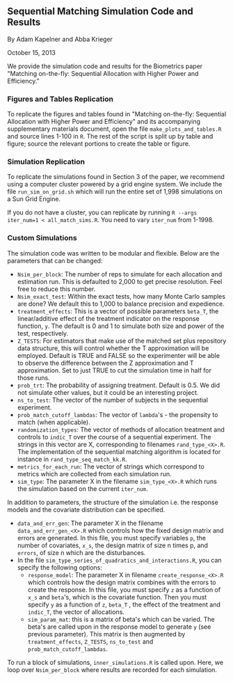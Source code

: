 ## Sequential Matching Simulation Code and Results

By Adam Kapelner and Abba Krieger

October 15, 2013


We provide the simulation code and results for the Biometrics paper "Matching on-the-fly: Sequential Allocation with Higher Power and Efficiency."


### Figures and Tables Replication

To replicate the figures and tables found in  "Matching on-the-fly: Sequential Allocation with Higher Power and Efficiency" and its accompanying supplementary materials document, open the file `make_plots_and_tables.R` and source lines 1-100 in `R`. The rest of the script is split up by table and figure; source the relevant portions to create the table or figure.


### Simulation Replication

To replicate the simulations found in Section 3 of the paper, we recommend using a computer cluster powered by a grid engine system. We include the file `run_sim_on_grid.sh` which will run the entire set of 1,998 simulations on a Sun Grid Engine.

If you do not have a cluster, you can replicate by running `R --args iter_num=1 < all_match_sims.R`. You need to vary `iter_num` from 1-1998.


### Custom Simulations

The simulation code was written to be modular and flexible. Below are the parameters that can be changed:

* `Nsim_per_block`: The number of reps to simulate for each allocation and estimation run. This is defaulted to 2,000 to get precise resolution. Feel free to reduce this number.
* `Nsim_exact_test`: Within the exact tests, how many Monte Carlo samples are done? We default this to 1,000 to balance precision and expedience.
* `treatment_effects`: This is a vector of possible parameters `beta_T`, the linear/additive effect of the treatment indicator on the response function, `y`. The default is 0 and 1 to simulate both size and power of the test, respectively.
* `Z_TESTS`: For estimators that make use of the matched set plus repository data structure, this will control whether the T approximation will be employed. Default is TRUE and FALSE so the experimenter will be able to observe the difference between the Z approximation and T approximation. Set to just TRUE to cut the simulation time in half for those runs.
* `prob_trt`: The probability of assigning treatment. Default is 0.5. We did not simulate other values, but it could be an interesting project.
* `ns_to_test`: The vector of the number of subjects in the sequential experiment.
* `prob_match_cutoff_lambdas`: The vector of `lambda`'s - the propensity to match (when applicable).
* `randomization_types`: The vector of methods of allocation treatment and controls to `indic_T` over the course of a sequential experiment. The strings in this vector are X, corresponding to filenames `rand_type_<X>.R`. The implementation of the sequential matching algorithm is located for instance in `rand_type_seq_match_kk.R`.
* `metrics_for_each_run`: The vector of strings which correspond to metrics which are collected from each simulation run.
* `sim_type`: The parameter X in the filename `sim_type_<X>.R` which runs the simulation based on the current `iter_num`.

In addition to parameters, the structure of the simulation i.e. the response models and the covariate distribution can be specified.

* `data_and_err_gen`: The parameter X in the filename `data_and_err_gen_<X>.R` which controls how the fixed design matrix and errors are generated. In this file, you must specify variables `p`, the number of covariates, `x_s`, the design matrix of size n times p, and `errors`, of size n which are the disturbances.
* In the file `sim_type_series_of_quadratics_and_interactions.R`, you can specify the following options:
  * `response_model`: The parameter X in filename `create_response_<X>.R` which controls how the design matrix combines with the errors to create the response. In this file, you must specify `z` as a function of `x_s` and `beta`'s, which is the covariate function. Then you must specify `y` as a function of `z`, `beta_T` , the effect of the treatment and `indic_T`, the vector of allocations.
  * `sim_param_mat`: this is a matrix of beta's which can be varied. The beta's are called upon in the response model to generate `y` (see previous parameter). This matrix is then augmented by `treatment_effects`, `Z_TESTS`, `ns_to_test` and `prob_match_cutoff_lambdas`.

To run a block of simulations, `inner_simulations.R` is called upon. Here, we loop over `Nsim_per_block` where results are recorded for each simulation.
